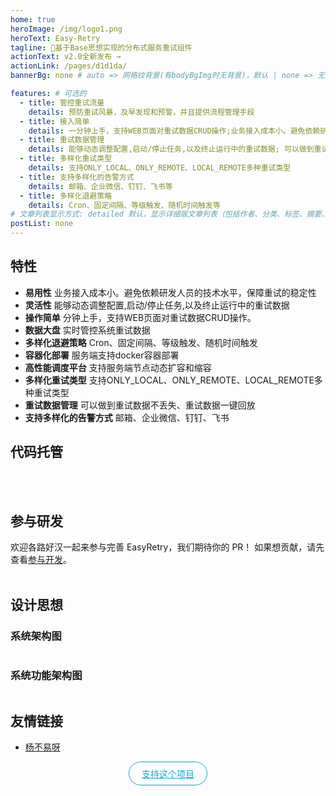 ```yaml
---
home: true
heroImage: /img/logo1.png
heroText: Easy-Retry
tagline: 🚀基于Base思想实现的分布式服务重试组件
actionText: ️v2.0全新发布 →
actionLink: /pages/d1d1da/
bannerBg: none # auto => 网格纹背景(有bodyBgImg时无背景)，默认 | none => 无 | '大图地址' | background: 自定义背景样式       提示：如发现文本颜色不适应你的背景时可以到palette.styl修改$bannerTextColor变量

features: # 可选的
  - title: 管控重试流量
    details: 预防重试风暴，及早发现和预警，并且提供流程管理手段
  - title: 接入简单
    details: 一分钟上手，支持WEB页面对重试数据CRUD操作;业务接入成本小。避免依赖研发人员的技术水平，保障重试的稳定性
  - title: 重试数据管理
    details: 能够动态调整配置,启动/停止任务,以及终止运行中的重试数据; 可以做到重试数据不丢失、重试数据一键回放
  - title: 多样化重试类型
    details: 支持ONLY_LOCAL、ONLY_REMOTE、LOCAL_REMOTE多种重试类型
  - title: 支持多样化的告警方式
    details: 邮箱、企业微信、钉钉、飞书等
  - title: 多样化退避策略
    details: Cron、固定间隔、等级触发、随机时间触发等
# 文章列表显示方式: detailed 默认，显示详细版文章列表（包括作者、分类、标签、摘要、分页等）| simple => 显示简约版文章列表（仅标题和日期）| none 不显示文章列表
postList: none
---
```


## <EasyRetryIcon iconType='icon-gengxintexing' /> 特性
* **易用性**
  业务接入成本小。避免依赖研发人员的技术水平，保障重试的稳定性
* **灵活性**
  能够动态调整配置,启动/停止任务,以及终止运行中的重试数据
* **操作简单**
  分钟上手，支持WEB页面对重试数据CRUD操作。
* **数据大盘**
  实时管控系统重试数据
* **多样化退避策略**
  Cron、固定间隔、等级触发、随机时间触发
* **容器化部署**
  服务端支持docker容器部署
* **高性能调度平台**
  支持服务端节点动态扩容和缩容
* **多样化重试类型**
  支持ONLY_LOCAL、ONLY_REMOTE、LOCAL_REMOTE多种重试类型
* **重试数据管理**
  可以做到重试数据不丢失、重试数据一键回放
* **支持多样化的告警方式**
  邮箱、企业微信、钉钉、飞书
  
<Notice />

## 代码托管
<CodeHosting />

<br/>
<br/>

## 参与研发
欢迎各路好汉一起来参与完善 EasyRetry，我们期待你的 PR！
如果想贡献，请先查看[参与开发](/pages/5f5ef0/)。
<br/>
<br/>

## 设计思想 
### 系统架构图

<img :src="$withBase('/img/系统架构图- 2.0.png')" class="no-zoom" style="zoom: 100%;">

### 系统功能架构图
<img :src="$withBase('/img/系统功能架构图-v2.0.png')" class="no-zoom" style="zoom: 100%;">

[comment]: <> (## aizuda组织成员)

[comment]: <> (<br/>)

## 友情链接
* [杨不易呀](https://yby6.com/)

<p align="center">
  <a class="become-sponsor" href="/pages/793dcb/">支持这个项目</a>
</p>

<style>
.become-sponsor {
  padding: 8px 20px;
  display: inline-block;
  color: #11a8cd;
  border-radius: 30px;
  box-sizing: border-box;
  border: 1px solid #11a8cd;
}
</style>

<br/>

<!-- AD -->
<div class="wwads-cn wwads-horizontal page-wwads" data-id="136"></div>
<style>
  .page-wwads{
    width:100%!important;
    min-height: 0;
    margin: 0;
  }
  .page-wwads .wwads-img img{
    width:80px!important;
  }
  .page-wwads .wwads-poweredby{
    width: 40px;
    position: absolute;
    right: 25px;
    bottom: 3px;
  }
  .wwads-content .wwads-text, .page-wwads .wwads-text{
    height: 100%;
    padding-top: 5px;
    display: block;
  }
</style>
